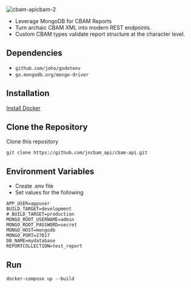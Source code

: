 ![cbam-apicbam-2](https://github.com/JNDUNLAP/cbam-api/assets/125301054/3ccfc631-f328-48fd-9d5f-b17b909e2e46)


- Leverage MongoDB for CBAM Reports
- Turn archaic CBAM XML into modern REST endpoints.
- Custom CBAM types validate report structure at the character level.

## Dependencies
- `github.com/joho/godotenv`
- `go.mongodb.org/mongo-driver`

## Installation

[Install Docker](https://docs.docker.com/engine/install/)

## Clone the Repository

Clone this repository

```
git clone https://github.com/jncbam_api/cbam-api.git 
```


## Environment Variables

- Create .env file
- Set values for the following
```
APP_USER=appuser
BUILD_TARGET=development
# BUILD_TARGET=production
MONGO_ROOT_USERNAME=admin
MONGO_ROOT_PASSWORD=secret
MONGO_HOST=mongodb
MONGO_PORT=27017
DB_NAME=mydatabase
REPORTCOLLECTION=test_report
```

## Run

```
docker-compose up --build
```



